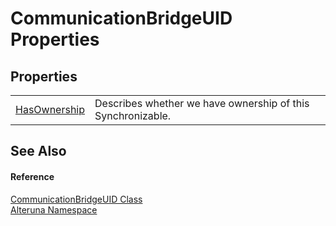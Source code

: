 # CommunicationBridgeUID Properties




## Properties
<table>
<tr>
<td><a href="P_Alteruna_CommunicationBridgeUID_HasOwnership">HasOwnership</a></td>
<td>Describes whether we have ownership of this Synchronizable.</td></tr>
</table>

## See Also


#### Reference
<a href="T_Alteruna_CommunicationBridgeUID">CommunicationBridgeUID Class</a>  
<a href="N_Alteruna">Alteruna Namespace</a>  
